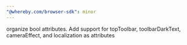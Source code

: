 ```yaml
---
"@whereby.com/browser-sdk": minor
---
```


organize bool attributes. Add support for topToolbar, toolbarDarkText, cameraEffect, and localization as attributes
